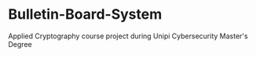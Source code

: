 # Bulletin-Board-System
Applied Cryptography course project during Unipi Cybersecurity Master's Degree 
